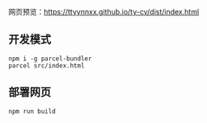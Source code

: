 网页预览：https://ttyynnxx.github.io/ty-cv/dist/index.html

## 开发模式

```
npm i -g parcel-bundler
parcel src/index.html
```

## 部署网页

```
npm run build
```
